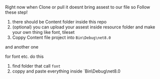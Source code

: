 Right now when Clone or pull it doesnt bring assest to our file so
Follow these step!

1. there should be Content folder inside this repo
2. (optional) you can upload your assest inside resource folder and make your own thing like font, tileset
3. Coppy Content file project into `Bin\Debug\net8.0`

and another one

for font etc. do this

1. find folder that call `font`
2. coppy and paste everything inside `Bin\Debug\net8.0
